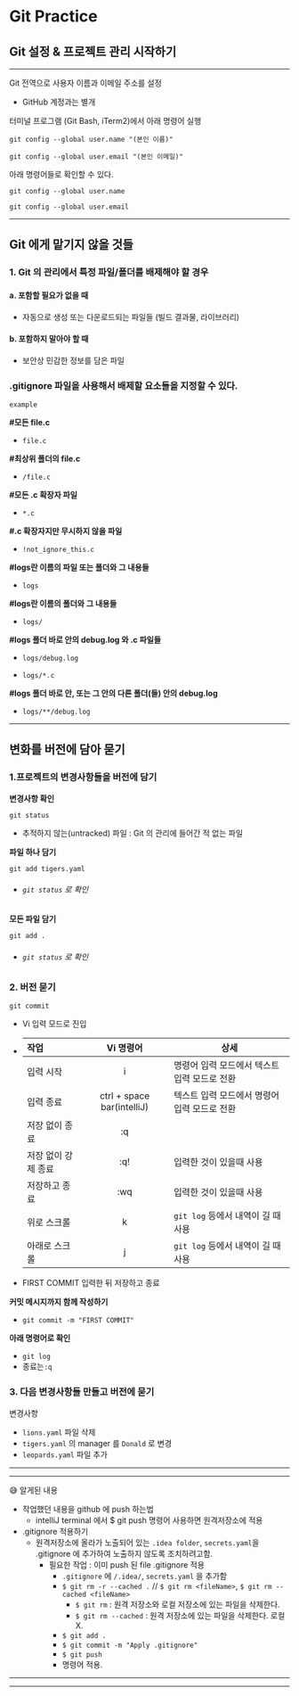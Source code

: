 Git Practice
============
Git 설정 & 프로젝트 관리 시작하기
-----------------------------
***

Git 전역으로 사용자 이름과 이메일 주소를 설정

- GitHub 계정과는 별개

터미널 프로그램 (Git Bash, iTerm2)에서 아래 명령어 실행

`git config --global user.name "(본인 이름)"`

`git config --global user.email "(본인 이메일)"`

아래 명령어들로 확인할 수 있다.

`git config --global user.name`

`git config --global user.email`
***
Git 에게 맡기지 않을 것들
----------------------
### 1. Git 의 관리에서 특정 파일/폴더를 배제해야 할 경우
#### a. 포함할 필요가 없을 때
- 자동으로 생성 또는 다운로드되는 파일들 (빌드 결과물, 라이브러리)
#### b. 포함하지 말아야 할 때
- 보안상 민감한 정보를 담은 파일

### **.gitignore** 파일을 사용해서 배제할 요소들을 지정할 수 있다.   
`example`   
   
**#모든 file.c**

- `file.c`

**#최상위 폴더의 file.c**

- `/file.c`

**#모든 .c 확장자 파일**

- `*.c`

**#.c 확장자지만 무시하지 않을 파일**

- `!not_ignore_this.c`

**#logs란 이름의 파일 또는 폴더와 그 내용들**

- `logs`

**#logs란 이름의 폴더와 그 내용들**

- `logs/`

**#logs 폴더 바로 안의 debug.log 와 .c 파일들**

- `logs/debug.log`

- `logs/*.c`

**#logs 폴더 바로 안, 또는 그 안의 다른 폴더(들) 안의 debug.log**

- `logs/**/debug.log`
***
변화를 버전에 담아 묻기
----------------------
### 1.프로젝트의 변경사항들을 버전에 담기
**변경사항 확인**   

`git status`   
- 추적하지 않는(untracked) 파일 : Git 의 관리에 들어간 적 없는 파일

**파일 하나 담기**   

`git add tigers.yaml`   
- ###### `git status` 로 확인

**모든 파일 담기**

`git add .`
- ###### `git status` 로 확인

### 2. 버전 묻기   

`git commit`
- Vi 입력 모드로 진입
- 
  | 작업                |         Vi 명령어          | 상세                                         |
  | :------------------ | :------------------------: | -------------------------------------------- |
  | 입력 시작           |             i              | 명령어 입력 모드에서 텍스트 입력 모드로 전환 |
  | 입력 종료           | ctrl + space bar(intelliJ) | 텍스트 입력 모드에서 명령어 입력 모드로 전환 |
  | 저장 없이 종료      |             :q             |                                              |
  | 저장 없이 강제 종료 |            :q!             | 입력한 것이 있을때 사용                      |
  | 저장하고 종료       |            :wq             | 입력한 것이 있을때 사용                      |
  | 위로 스크롤         |             k              | `git log` 등에서 내역이 길 때 사용           |
  | 아래로 스크롤       |             j              | `git log` 등에서 내역이 길 때 사용           |
- FIRST COMMIT 입력한 뒤 저장하고 종료   

**커밋 메시지까지 함께 작성하기**   
- `git commit -m "FIRST COMMIT"`   

**아래 명령어로 확인**
- `git log`   
- 종료는`:q`

### 3. 다음 변경사항들 만들고 버전에 묻기

변경사항
- `lions.yaml` 파일 삭제
- `tigers.yaml` 의 manager 를 `Donald` 로 변경
- `leopards.yaml` 파일 추가
***
***
😅 알게된 내용
- 작업했던 내용을 github 에 push 하는법
  - intelliJ terminal 에서 $ git push 명령어 사용하면 원격저장소에 적용
- .gitignore 적용하기
  - 원격저장소에 올라가 노출되어 있는 `.idea folder`, `secrets.yaml`을 .gitignore 에 추가하여 노출하지 않도록 조치하려고함. 
    - 필요한 작업 : 이미 push 된 file .gitignore 적용
      - `.gitignore` 에 `/.idea/`, `secrets.yaml` 을 추가함
      - `$ git rm -r --cached .` // `$ git rm <fileName>`, `$ git rm --cached <fileName>`
        - `$ git rm` : 원격 저장소와 로컬 저장소에 있는 파일을 삭제한다.
        - `$ git rm --cached` : 원격 저장소에 있는 파일을 삭제한다. 로컬 X.
      - `$ git add .`
      - `$ git commit -m "Apply .gitignore"`
      - `$ git push`
      - 명령어 적용.
***
***
